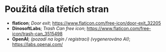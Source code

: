 # Použitá díla třetích stran

- **flaticon**; *Door exit*; https://www.flaticon.com/free-icon/door-exit_32205
- **DinosoftLabs**; *Trash Can free icon*; https://www.flaticon.com/free-icon/trash-can_3515498
- **OpenAI**; *(pozadí na login / registraci) (vygenerováno AI)*; https://labs.openai.com/